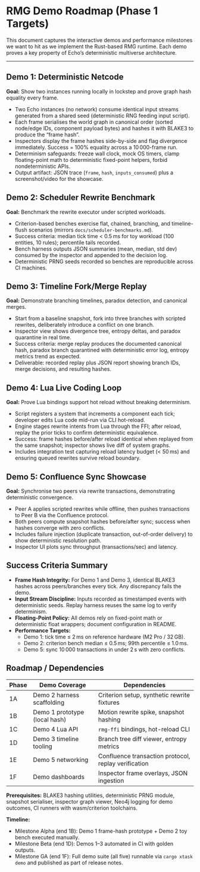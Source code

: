 # RMG Demo Roadmap (Phase 1 Targets)

This document captures the interactive demos and performance milestones we want to hit as we implement the Rust-based RMG runtime. Each demo proves a key property of Echo’s deterministic multiverse architecture.

---

## Demo 1: Deterministic Netcode

**Goal:** Show two instances running locally in lockstep and prove graph hash equality every frame.

- Two Echo instances (no network) consume identical input streams generated from a shared seed (deterministic RNG feeding input script).
- Each frame serialises the world graph in canonical order (sorted node/edge IDs, component payload bytes) and hashes it with BLAKE3 to produce the “frame hash”.
- Inspectors display the frame hashes side-by-side and flag divergence immediately. Success = 100% equality across a 10 000-frame run.
- Determinism safeguards: freeze wall clock, mock OS timers, clamp floating-point math to deterministic fixed-point helpers, forbid nondeterministic APIs.
- Output artifact: JSON trace (`frame`, `hash`, `inputs_consumed`) plus a screenshot/video for the showcase.

## Demo 2: Scheduler Rewrite Benchmark

**Goal:** Benchmark the rewrite executor under scripted workloads.

- Criterion-based benches exercise flat, chained, branching, and timeline-flush scenarios (mirrors `docs/scheduler-benchmarks.md`).
- Success criteria: median tick time < 0.5 ms for toy workload (100 entities, 10 rules); percentile tails recorded.
- Bench harness outputs JSON summaries (mean, median, std dev) consumed by the inspector and appended to the decision log.
- Deterministic PRNG seeds recorded so benches are reproducible across CI machines.

## Demo 3: Timeline Fork/Merge Replay

**Goal:** Demonstrate branching timelines, paradox detection, and canonical merges.

- Start from a baseline snapshot, fork into three branches with scripted rewrites, deliberately introduce a conflict on one branch.
- Inspector view shows divergence tree, entropy deltas, and paradox quarantine in real time.
- Success criteria: merge replay produces the documented canonical hash, paradox branch quarantined with deterministic error log, entropy metrics trend as expected.
- Deliverable: recorded replay plus JSON report showing branch IDs, merge decisions, and resulting hashes.

## Demo 4: Lua Live Coding Loop

**Goal:** Prove Lua bindings support hot reload without breaking determinism.

- Script registers a system that increments a component each tick; developer edits Lua code mid-run via CLI hot-reload.
- Engine stages rewrite intents from Lua through the FFI; after reload, replay the prior ticks to confirm deterministic equivalence.
- Success: frame hashes before/after reload identical when replayed from the same snapshot; inspector shows live diff of system graphs.
- Includes integration test capturing reload latency budget (< 50 ms) and ensuring queued rewrites survive reload boundary.

## Demo 5: Confluence Sync Showcase

**Goal:** Synchronise two peers via rewrite transactions, demonstrating deterministic convergence.

- Peer A applies scripted rewrites while offline, then pushes transactions to Peer B via the Confluence protocol.
- Both peers compute snapshot hashes before/after sync; success when hashes converge with zero conflicts.
- Includes failure injection (duplicate transaction, out-of-order delivery) to show deterministic resolution path.
- Inspector UI plots sync throughput (transactions/sec) and latency.

## Success Criteria Summary

- **Frame Hash Integrity:** For Demo 1 and Demo 3, identical BLAKE3 hashes across peers/branches every tick. Any discrepancy fails the demo.
- **Input Stream Discipline:** Inputs recorded as timestamped events with deterministic seeds. Replay harness reuses the same log to verify determinism.
- **Floating-Point Policy:** All demos rely on fixed-point math or deterministic float wrappers; document configuration in README.
- **Performance Targets:**
  - Demo 1: tick time ≤ 2 ms on reference hardware (M2 Pro / 32 GB).
  - Demo 2: criterion bench median ≤ 0.5 ms; 99th percentile ≤ 1.0 ms.
  - Demo 5: sync 10 000 transactions in under 2 s with zero conflicts.

## Roadmap / Dependencies

| Phase | Demo Coverage | Dependencies |
| ----- | ------------- | ------------- |
| 1A    | Demo 2 harness scaffolding | Criterion setup, synthetic rewrite fixtures |
| 1B    | Demo 1 prototype (local hash) | Motion rewrite spike, snapshot hashing |
| 1C    | Demo 4 Lua API | `rmg-ffi` bindings, hot-reload CLI |
| 1D    | Demo 3 timeline tooling | Branch tree diff viewer, entropy metrics |
| 1E    | Demo 5 networking | Confluence transaction protocol, replay verification |
| 1F    | Demo dashboards | Inspector frame overlays, JSON ingestion |


**Prerequisites:** BLAKE3 hashing utilities, deterministic PRNG module, snapshot serialiser, inspector graph viewer, Neo4j logging for demo outcomes, CI runners with wasm/criterion toolchains.


**Timeline:**
- Milestone Alpha (end 1B): Demo 1 frame-hash prototype + Demo 2 toy bench executed manually.
- Milestone Beta (end 1D): Demos 1–3 automated in CI with golden outputs.
- Milestone GA (end 1F): Full demo suite (all five) runnable via `cargo xtask demo` and published as part of release notes.

